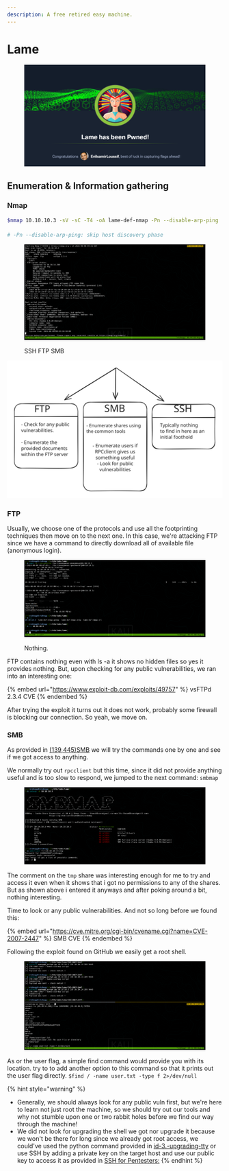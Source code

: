 ```yaml
---
description: A free retired easy machine.
---
```


# Lame

<figure><img src="../.gitbook/assets/image (83).png" alt=""><figcaption></figcaption></figure>

## Enumeration & Information gathering&#x20;

### Nmap

```bash
$nmap 10.10.10.3 -sV -sC -T4 -oA lame-def-nmap -Pn --disable-arp-ping

# -Pn --disable-arp-ping: skip host discovery phase
```

<figure><img src="../.gitbook/assets/image (19).png" alt=""><figcaption><p>SSH FTP SMB</p></figcaption></figure>

<img src="../.gitbook/assets/file.excalidraw (2).svg" alt="Illustration of the nmap output." class="gitbook-drawing">

### FTP

Usually, we choose one of the protocols and use all the footprinting techniques then move on to the next one. In this case, we're attacking FTP since we have a command to directly download all of available file (anonymous login).

<figure><img src="../.gitbook/assets/image (20).png" alt=""><figcaption><p>Nothing.</p></figcaption></figure>

FTP contains nothing even with ls -a it shows no hidden files so yes it provides nothing. But, upon checking for any public vulnerabilities, we ran into an interesting one:

{% embed url="https://www.exploit-db.com/exploits/49757" %}
vsFTPd 2.3.4 CVE
{% endembed %}

After trying the exploit it turns out it does not work, probably some firewall is blocking our connection. So yeah, we move on.

### SMB

As provided in [(139,445)SMB](https://app.gitbook.com/s/2x96g0dngcMbgd6cnWUj/enumeration-and-attack-planning/footprinting/host-based-enumeration/139-445-smb "mention") we will try the commands one by one and see if we got access to anything.

We normally try out `rpcclient` but this time, since it did not provide anything useful and is too slow to respond, we jumped to the next command: `smbmap`

<figure><img src="../.gitbook/assets/image (21).png" alt=""><figcaption></figcaption></figure>

The comment on the `tmp` share was interesting enough for me to try and access it even when it shows that i got no permissions to any of the shares. But as shown above i entered it anyways and after poking around a bit, nothing interesting.

Time to look or any public vulnerabilities. And not so long before we found this:

{% embed url="https://cve.mitre.org/cgi-bin/cvename.cgi?name=CVE-2007-2447" %}
SMB CVE
{% endembed %}

Following the exploit found on GitHub we easily get a root shell.

<figure><img src="../.gitbook/assets/image (22).png" alt=""><figcaption></figcaption></figure>

As  or the user flag, a simple find command would provide you with its location. try to to add another option to this command so that it prints out the user flag directly. `$find / -name user.txt -type f 2>/dev/null`

{% hint style="warning" %}
* Generally, we should always look for any public vuln first, but we're here to learn not just root the machine, so we should try out our tools and why not stumble upon one or two rabbit holes before we find our way through the machine!
* We did not look for upgrading the shell we got nor upgrade it because we won't be there for long since we already got root access, we could've used the python command provided in [id-3.-upgrading-tty](https://app.gitbook.com/s/2x96g0dngcMbgd6cnWUj/introduction-and-getting-started/shells-and-ssh/setting-up-shells#id-3.-upgrading-tty "mention") or use SSH by adding a private key on the target host and use our public key to access it as provided in [SSH for Pentesters:](https://app.gitbook.com/s/2x96g0dngcMbgd6cnWUj/introduction-and-getting-started/shells-and-ssh#ssh-for-pentesters "mention")
{% endhint %}
